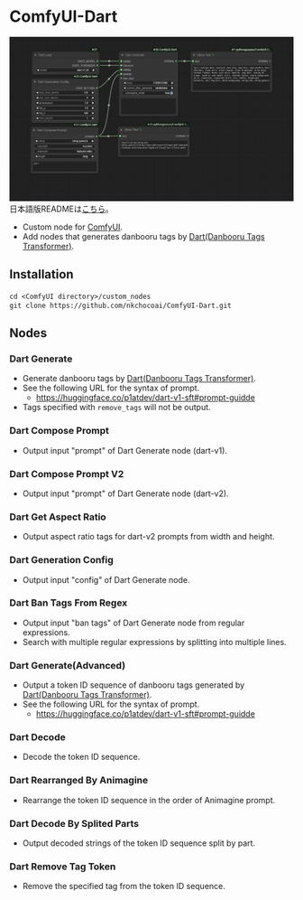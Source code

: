 # ComfyUI-Dart
![Dart Preview](workflows/dart_generate_with_config.png)  
日本語版READMEは[こちら](README.jp.md)。

- Custom node for [ComfyUI](https://github.com/comfyanonymous/ComfyUI).
- Add nodes that generates danbooru tags by [Dart(Danbooru Tags Transformer)](https://huggingface.co/p1atdev/dart-v1-sft).

## Installation
```
cd <ComfyUI directory>/custom_nodes
git clone https://github.com/nkchocoai/ComfyUI-Dart.git
```

## Nodes
### Dart Generate
- Generate danbooru tags by [Dart(Danbooru Tags Transformer)](https://huggingface.co/p1atdev/dart-v1-sft).
- See the following URL for the syntax of prompt.
  - https://huggingface.co/p1atdev/dart-v1-sft#prompt-guidde
- Tags specified with `remove_tags` will not be output.

### Dart Compose Prompt
- Output input "prompt" of Dart Generate node (dart-v1).

### Dart Compose Prompt V2
- Output input "prompt" of Dart Generate node (dart-v2).

### Dart Get Aspect Ratio
- Output aspect ratio tags for dart-v2 prompts from width and height.

### Dart Generation Config
- Output input "config" of Dart Generate node.

### Dart Ban Tags From Regex
- Output input "ban tags" of Dart Generate node from regular expressions.
- Search with multiple regular expressions by splitting into multiple lines.

### Dart Generate(Advanced)
- Output a token ID sequence of danbooru tags generated by [Dart(Danbooru Tags Transformer)](https://huggingface.co/p1atdev/dart-v1-sft).
- See the following URL for the syntax of prompt.
  - https://huggingface.co/p1atdev/dart-v1-sft#prompt-guidde

### Dart Decode
- Decode the token ID sequence.

### Dart Rearranged By Animagine
- Rearrange the token ID sequence in the order of Animagine prompt.

### Dart Decode By Splited Parts
- Output decoded strings of the token ID sequence split by part.

### Dart Remove Tag Token
- Remove the specified tag from the token ID sequence.
